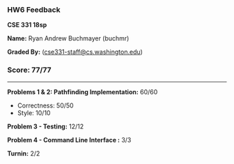 ### HW6 Feedback

**CSE 331 18sp**

**Name:** Ryan Andrew Buchmayer (buchmr)

**Graded By:** <Weifan Jiang> (cse331-staff@cs.washington.edu)

### Score: 77/77
--- 
**Problems 1 & 2: Pathfinding Implementation:** 60/60

- Correctness: 50/50
- Style: 10/10

**Problem 3 - Testing:** 12/12


**Problem 4 - Command Line Interface :** 3/3


**Turnin:** 2/2
